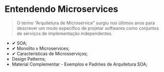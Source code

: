 # Entendendo Microservices
> O termo “Arquitetura de Microservice” surgiu nos últimos anos para descrever um modo específico de projetar softwares como conjuntos de serviços de implementação independentes.

- ✔ SOA;
- ✔ Monolito x Microservices;
- ✔ Características de Microsserviços;
- Design Patterns;
- Material Complementar - Exemplos e Padrões de Arquitetura SOA;
